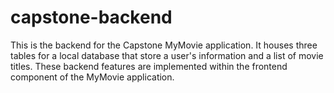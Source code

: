 # capstone-backend

This is the backend for the Capstone MyMovie application. It houses three tables for a local database that store a user's information and a list of movie titles. These backend features are implemented within the frontend component of the MyMovie application.
